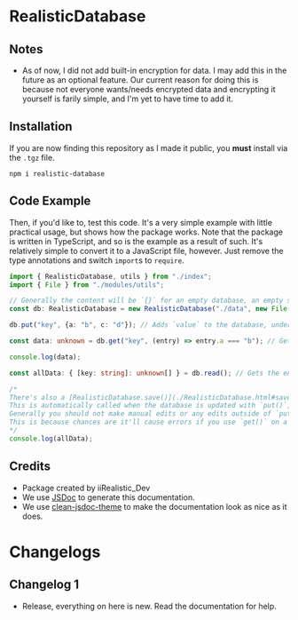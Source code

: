 # RealisticDatabase

## Notes

- As of now, I did not add built-in encryption for data. I may add this in the future as an optional feature. Our current reason for doing this is because not everyone wants/needs encrypted data and encrypting it yourself is farily simple, and I'm yet to have time to add it.

## Installation
If you are now finding this repository as I made it public, you **must** install via the `.tgz` file. 
```shell
npm i realistic-database
```
## Code Example 

Then, if you'd like to, test this code. It's a very simple example with little practical usage, but shows how the package works. Note that the package is written in TypeScript, and so is the example as a result of such. It's relatively simple to convert it to a JavaScript file, however. Just remove the type annotations and switch `import`s to `require`.

```typescript
import { RealisticDatabase, utils } from "./index";
import { File } from "./modules/utils";

// Generally the content will be `{}` for an empty database, an empty string or invalid JSON will cause an error.
const db: RealisticDatabase = new RealisticDatabase("./data", new File("database.json", "{}"));

db.put("key", {a: "b", c: "d"}); // Adds `value` to the database, under the key `key`

const data: unknown = db.get("key", (entry) => entry.a === "b"); // Gets the data from "key" where the entry === value

console.log(data);

const allData: { [key: string]: unknown[] } = db.read(); // Gets the entire database file's content. Uncommon that you'll need this and it's mostly used internally, but may be helpful for debugging or something.

/* 
There's also a [RealisticDatabase.save()](./RealisticDatabase.html#save) method, which will save the database. 
This is automatically called when the database is updated with `put()`, however if you make manual edits you may want to. 
Generally you should not make manual edits or any edits outside of `put()` unless you know what you're doing.
This is because chances are it'll cause errors if you use `get()` on a key that isn't set up as as a database entry.
*/
console.log(allData);
```

## Credits

- Package created by iiRealistic_Dev
- We use [JSDoc](https://jsdoc.app/) to generate this documentation.
- We use [clean-jsdoc-theme](https://github.com/ankitskvmdam/clean-jsdoc-theme) to make the documentation look as nice as it does.

# Changelogs

## Changelog 1

- Release, everything on here is new. Read the documentation for help.
